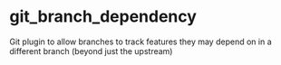 # git_branch_dependency
Git plugin to allow branches to track features they may depend on in a different branch (beyond just the upstream)
